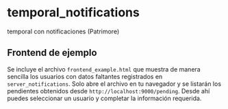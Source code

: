 # temporal_notifications
temporal con notificaciones (Patrimore)

## Frontend de ejemplo

Se incluye el archivo `frontend_example.html` que muestra de manera sencilla los
usuarios con datos faltantes registrados en `server_notifications`. Solo abre el
archivo en tu navegador y se listarán los pendientes obtenidos desde
`http://localhost:9000/pending`. Desde ahí puedes seleccionar un usuario y
completar la información requerida.
